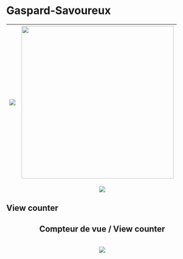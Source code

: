 # Gaspard-Savoureux
<!--<div align="center">
    <img src="https://github-readme-stats.vercel.app/api?username=Gaspard-Savoureux&show_icons=true&theme=tokyonight" /><br>
 </div> -->

 
 <!--
<div align="right">
    <img src="https://github-readme-stats.vercel.app/api/top-langs/?username=Gaspard-Savoureux&theme=tokyonight&hide_progress=true&langs_count=6&size_weight=0.2&count_weight=0.8&hide=javascript,css&exclude_repo=TP2,BruhMusicTM,exam_web2)" /><br>
 </div> -->

|<img src="https://github-readme-stats.vercel.app/api?username=Gaspard-Savoureux&show_icons=true&theme=tokyonight" /><br>| <img src="https://github-readme-stats.vercel.app/api/top-langs/?username=Gaspard-Savoureux&theme=tokyonight&hide_progress=true&langs_count=6&size_weight=0.2&count_weight=0.8&hide=javascript,css&exclude_repo=TP2,BruhMusicTM,exam_web2)" width="400" /> |
| ------------- | ------------- |


<div align="center">
    <img src="https://streak-stats.demolab.com?user=Gaspard-Savoureux&theme=tokyonight&hide_border=tru" /><br>
 </div>
<!-- ![GitHub Stats](https://streak-stats.demolab.com?user=Gaspard-Savoureux&theme=tokyonight&hide_border=true) -->

## View counter
<div align="center">
    <!-- A ajouter lorsque pertinant -->
    <!-- <img src="https://github-readme-stats.vercel.app/api/top-langs/?username=Gaspard-Savoureux&theme=prussian&custom_title=Languages" height="250" left /><br> -->
    <h2>Compteur de vue / View counter</h2><br>
    <img src="https://profile-counter.glitch.me/Gaspard-Savoureux/count.svg">
</div>
